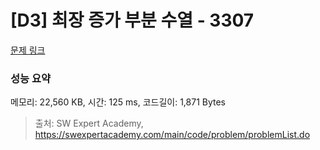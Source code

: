# [D3] 최장 증가 부분 수열 - 3307 

[문제 링크](https://swexpertacademy.com/main/code/problem/problemDetail.do?contestProbId=AWBOKg-a6l0DFAWr) 

### 성능 요약

메모리: 22,560 KB, 시간: 125 ms, 코드길이: 1,871 Bytes



> 출처: SW Expert Academy, https://swexpertacademy.com/main/code/problem/problemList.do